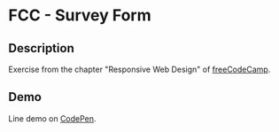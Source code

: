 # FCC - Survey Form
## Description
Exercise from the chapter "Responsive Web Design" of [freeCodeCamp](https://www.freecodecamp.org/learn/responsive-web-design/responsive-web-design-projects/build-a-survey-form).
## Demo
Line demo on [CodePen](https://codepen.io/floriandauw/full/ZELmrqK).
